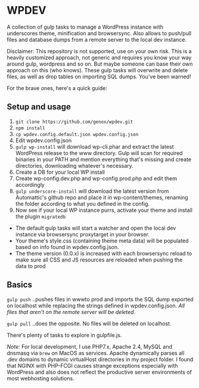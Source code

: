 # WPDEV

A collection of gulp tasks to manage a WordPress instance with underscores theme, minification and browsersync. Also allows to push/pull files and database dumps from a remote server to the local dev instance.

Disclaimer: This repository is not supported, use on your own risk. This is a heavily customized approach, not generic and requires you know your way around gulp, wordpress and so on. But maybe someone can base their own approach on this (who knows). These gulp tasks will overwrite and delete files, as well as drop tables on importing SQL dumps. You've been warned!

For the brave ones, here's a quick guide:

## Setup and usage

1. `git clone https://github.com/genox/wpdev.git`
2. `npm install`
3. `cp wpdev.config.default.json wpdev.config.json`
4. Edit wpdev.config.json
5. `gulp wp-install` will download wp-cli.phar and extract the latest WordPress release to the www directory. Gulp will scan for required binaries in your PATH and mention everything that's missing and create directories, downloading whatever's necessary.
6. Create a DB for your local WP install
7. Create wp-config.dev.php and wp-config.prod.php and edit them accordingly
8. `gulp underscore-install` will download the latest version from Automattic's github repo and place it in wp-content/themes, renaming the folder according to what you defined in the config.
9. Now see if your local WP instance purrs, activate your theme and install the plugin `migratedb`

* The default gulp tasks will start a watcher and open the local dev instance via browsersync proxytarget in your browser.
* Your theme's style.css (containing theme meta data) will be populated based on info found in wpdev.config.json.
* The theme version (0.0.x) is increased with each browsersync reload to make sure all CSS and JS resources are reloaded when pushing the data to prod

## Basics

`gulp push`
..pushes files in wwwto prod and imports the SQL dump exported on localhost while replacing the strings defined in wpdev.config.json. *All files that aren't on the remote server will be deleted*.

`gulp pull`
..does the opposite. No files will be deleted on localhost.

There's plenty of tasks to explore in gulpfile.js.

*Note:* For local development, I use PHP7.x, Apache 2.4, MySQL and dnsmasq via `brew` on MacOS as services. Apache dynamically parses all .dev domains to dynamic virtualHost directories in my project folder. I found that NGINX with PHP-FCGI causes strange exceptions especially with WordPress and also does not reflect the productive server environments of most webhosting solutions.
